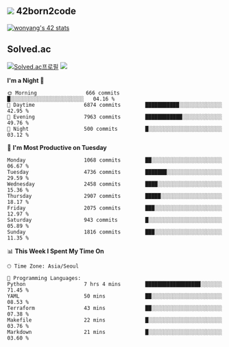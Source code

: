 
## <img src="https://img.shields.io/badge/-000000?style=flat&logo=42&logoColor=white"> 42born2code
<!--[![wonyang's 42 stats](https://badge42.vercel.app/api/v2/cl5nhe5b6007809kydha7ht42/stats?cursusId=21&coalitionId=88)](https://profile.intra.42.fr/users/wonyang)-->

[![wonyang's 42 stats](https://badge.mediaplus.ma/starryblue/wonyang?1337Badge=off&UM6P=off)](https://github.com/oakoudad/badge42)

## Solved.ac
[![Solved.ac프로필](http://mazassumnida.wtf/api/v2/generate_badge?boj=bennyws)](https://solved.ac/bennyws)
<a href="https://solved.ac/bennyws"><img src="http://mazandi.herokuapp.com/api?handle=bennyws&theme=cold"/></a>

<!--START_SECTION:waka-->
**I'm a Night 🦉** 

```text
🌞 Morning                666 commits         █░░░░░░░░░░░░░░░░░░░░░░░░   04.16 % 
🌆 Daytime                6874 commits        ███████████░░░░░░░░░░░░░░   42.95 % 
🌃 Evening                7963 commits        ████████████░░░░░░░░░░░░░   49.76 % 
🌙 Night                  500 commits         █░░░░░░░░░░░░░░░░░░░░░░░░   03.12 % 
```
📅 **I'm Most Productive on Tuesday** 

```text
Monday                   1068 commits        ██░░░░░░░░░░░░░░░░░░░░░░░   06.67 % 
Tuesday                  4736 commits        ███████░░░░░░░░░░░░░░░░░░   29.59 % 
Wednesday                2458 commits        ████░░░░░░░░░░░░░░░░░░░░░   15.36 % 
Thursday                 2907 commits        █████░░░░░░░░░░░░░░░░░░░░   18.17 % 
Friday                   2075 commits        ███░░░░░░░░░░░░░░░░░░░░░░   12.97 % 
Saturday                 943 commits         █░░░░░░░░░░░░░░░░░░░░░░░░   05.89 % 
Sunday                   1816 commits        ███░░░░░░░░░░░░░░░░░░░░░░   11.35 % 
```


📊 **This Week I Spent My Time On** 

```text
🕑︎ Time Zone: Asia/Seoul

💬 Programming Languages: 
Python                   7 hrs 4 mins        ██████████████████░░░░░░░   71.45 % 
YAML                     50 mins             ██░░░░░░░░░░░░░░░░░░░░░░░   08.53 % 
Terraform                43 mins             ██░░░░░░░░░░░░░░░░░░░░░░░   07.38 % 
Makefile                 22 mins             █░░░░░░░░░░░░░░░░░░░░░░░░   03.76 % 
Markdown                 21 mins             █░░░░░░░░░░░░░░░░░░░░░░░░   03.60 % 
```


<!--END_SECTION:waka-->
